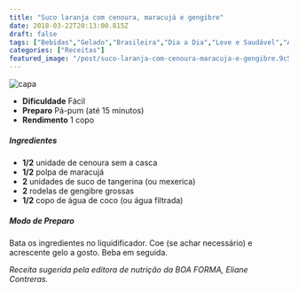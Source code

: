 ```yaml
---
title: "Suco laranja com cenoura, maracujá e gengibre"
date: 2018-03-22T20:13:00.815Z
draft: false
tags: ["Bebidas","Gelado","Brasileira","Dia a Dia","Leve e Saudável","Aliados da Dieta","Alimentação saudável","Receitas","Receitas com frutas","Receitas simples e fáceis"]
categories: ["Receitas"]
featured_image: "/post/suco-laranja-com-cenoura-maracuja-e-gengibre.9c5f90e3.jpg"
---
```


![capa](/post/suco-laranja-com-cenoura-maracuja-e-gengibre.9c5f90e3.jpg)

*   **Dificuldade** Fácil
*   **Preparo** Pá-pum (até 15 minutos)
*   **Rendimento** 1 copo

##### Ingredientes

*   **1/2** unidade de cenoura sem a casca
*   **1/2** polpa de maracujá
*   **2** unidades de suco de tangerina (ou mexerica)
*   **2** rodelas de gengibre grossas
*   **1/2** copo de água de coco (ou água filtrada) 

##### Modo de Preparo

Bata os ingredientes no liquidificador. Coe (se achar necessário) e acrescente gelo a gosto. Beba em seguida.

_Receita sugerida pela editora de nutrição da BOA FORMA, Eliane Contreras._

